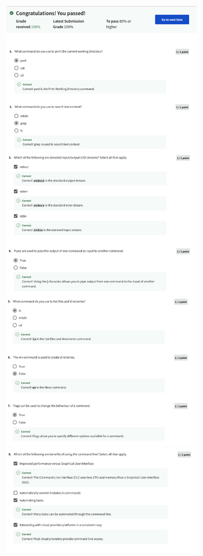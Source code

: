 ![Alt text](Screenshot%202566-04-12%20at%2016.29.12.png) ![Alt text](Screenshot%202566-04-12%20at%2016.29.30.png) ![Alt text](Screenshot%202566-04-12%20at%2016.29.44.png) ![Alt text](Screenshot%202566-04-12%20at%2016.29.54.png)